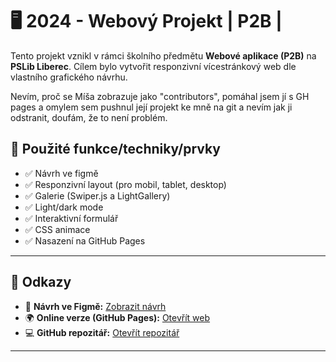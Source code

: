 
# 🖥️ 2024 - Webový Projekt | P2B | 

Tento projekt vznikl v rámci školního předmětu **Webové aplikace (P2B)** na **PSLib Liberec**. Cílem bylo vytvořit responzivní vícestránkový web dle vlastního grafického návrhu.

Nevím, proč se Míša zobrazuje jako "contributors", pomáhal jsem jí s GH pages a omylem sem pushnul její projekt ke mně na git a nevím jak ji odstranit, doufám, že to není problém.

## 🧩 Použité funkce/techniky/prvky

- ✅ Návrh ve figmě
- ✅ Responzivní layout (pro mobil, tablet, desktop)
- ✅ Galerie (Swiper.js a LightGallery)
- ✅ Light/dark mode
- ✅ Interaktivní formulář
- ✅ CSS animace
- ✅ Nasazení na GitHub Pages

---

## 🔗 Odkazy

- 🎨 **Návrh ve Figmě:** [Zobrazit návrh](https://www.figma.com/design/NBXFSdoMJ8pa0SyeEOAgFT/%C5%BDaludTom%C3%A1%C5%A1?t=N9lTaNAr4zY6dUP1-1)
- 🌍 **Online verze (GitHub Pages):** [Otevřít web](https://pslib-cz.github.io/2024-p2b-web-projekt-tomasecek)  
- 💻 **GitHub repozitář:** [Otevřít repozitář](https://github.com/pslib-cz/2024-p2b-web-projekt-tomasecek)

---
